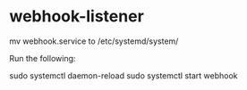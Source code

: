 # webhook-listener

mv webhook.service to /etc/systemd/system/

Run the following:

sudo systemctl daemon-reload
sudo systemctl start webhook
